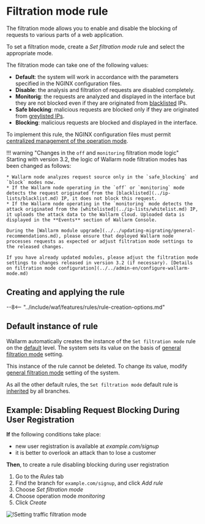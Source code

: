 [link-wallarm-mode-override]:       ../../admin-en/configure-parameters-en.md#wallarm_mode_allow_override

[img-mode-rule]:        ../../images/user-guides/rules/wallarm-mode-rule-with-safe-blocking.png

# Filtration mode rule

The filtration mode allows you to enable and disable the blocking of requests to various parts of a web application.

To set a filtration mode, create a *Set filtration mode* rule and select the appropriate mode.

The filtration mode can take one of the following values:

* **Default**: the system will work in accordance with the parameters specified in the NGINX configuration files.
* **Disable**: the analysis and filtration of requests are disabled completely.
* **Monitorig**: the requests are analyzed and displayed in the interface but they are not blocked even if they are originated from [blacklisted](../ip-lists/blacklist.md) IPs.
* **Safe blocking**: malicious requests are blocked only if they are originated from [greylisted IPs](../ip-lists/greylist.md).
* **Blocking**: malicious requests are blocked and displayed in the interface.

To implement this rule, the NGINX configuration files must permit [centralized management of the operation mode][link-wallarm-mode-override].

!!! warning "Changes in the `off` and `monitoring` filtration mode logic"
    Starting with version 3.2, the logic of Wallarm node filtration modes has been changed as follows:

    * Wallarm node analyzes request source only in the `safe_blocking` and `block` modes now.
    * If the Wallarm node operating in the `off` or `monitoring` mode detects the request originated from the [blacklisted](../ip-lists/blacklist.md) IP, it does not block this request.
    * If the Wallarm node operating in the `monitoring` mode detects the attack originated from the [whitelisted](../ip-lists/whitelist.md) IP, it uploads the attack data to the Wallarm Cloud. Uploaded data is displayed in the **Events** section of Wallarm Console.

    During the [Wallarm module upgrade](../../updating-migrating/general-recommendations.md), please ensure that deployed Wallarm node processes requests as expected or adjust filtration mode settings to the released changes.

    If you have already updated modules, please adjust the filtration mode settings to changes released in version 3.2 (if necessary). [Details on filtration mode configuration](../../admin-en/configure-wallarm-mode.md)

## Creating and applying the rule

--8<-- "../include/waf/features/rules/rule-creation-options.md"

## Default instance of rule

Wallarm automatically creates the instance of the `Set filtration mode` rule on the [default](../../user-guides/rules/view.md#default-rules) level. The system sets its value on the basis of [general filtration mode](../../admin-en/configure-wallarm-mode.md#setting-up-the-general-filtration-rule-in-wallarm-console) setting.

This instance of the rule cannot be deleted. To change its value, modify [general filtration mode](../../admin-en/configure-wallarm-mode.md#setting-up-the-general-filtration-rule-in-wallarm-console) setting of the system.

As all the other default rules, the `Set filtration mode` default rule is [inherited](../../user-guides/rules/view.md) by all branches.

## Example: Disabling Request Blocking During User Registration

**If** the following conditions take place:

* new user registration is available at *example.com/signup*
* it is better to overlook an attack than to lose a customer

**Then**, to create a rule disabling blocking during user registration

1. Go to the *Rules* tab
1. Find the branch for `example.com/signup`, and click *Add rule*
1. Choose *Set filtration mode*
1. Choose operation mode *monitoring*
1. Click *Create*

![!Setting traffic filtration mode][img-mode-rule]
